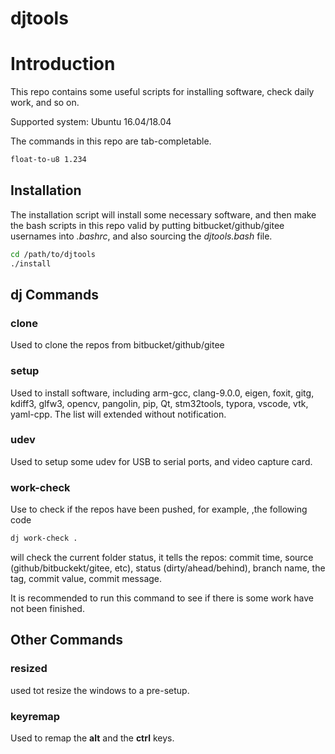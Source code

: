 # djtools
# Introduction

This repo contains some useful scripts for installing software, check daily work, and so on.

Supported system: Ubuntu 16.04/18.04

The commands in this repo are tab-completable. 

```bash
float-to-u8 1.234
```

## Installation

The installation script will install some necessary software, and then make the bash scripts in this repo valid by putting bitbucket/github/gitee usernames into *.bashrc*, and also sourcing the *djtools.bash* file.

```bash
cd /path/to/djtools
./install
```



## dj Commands

### clone

Used to clone the repos from bitbucket/github/gitee

### setup

Used to install software, including arm-gcc, clang-9.0.0, eigen, foxit, gitg, kdiff3, glfw3, opencv, pangolin, pip, Qt, stm32tools, typora, vscode, vtk, yaml-cpp. The list will extended without notification.

### udev

Used to setup some udev for USB to serial ports, and  video capture card.

### work-check

Use to check if the repos have been pushed, for example, ,the following code 

```bash
dj work-check .
```

will check the current folder status, it tells the repos: commit time, source (github/bitbuckekt/gitee, etc), status (dirty/ahead/behind), branch name, the tag, commit value, commit message.

It is recommended to run this command to see if there is some work have not been finished.

## Other Commands

### resized

used tot resize the windows to a pre-setup.

### keyremap

Used to remap the **alt** and the **ctrl** keys.